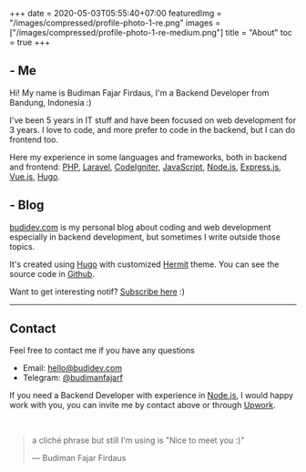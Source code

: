 +++
date = 2020-05-03T05:55:40+07:00
featuredImg = "/images/compressed/profile-photo-1-re.png"
images = ["/images/compressed/profile-photo-1-re-medium.png"]
title = "About"
toc = true
+++
## - Me

Hi! My name is Budiman Fajar Firdaus, I'm a Backend Developer from Bandung, Indonesia :)

I've been 5 years in IT stuff and have been focused on web development for 3 years. I love to code, and more prefer to code in the backend, but I can do frontend too.

Here my experience in some languages and frameworks, both in backend and frontend: [PHP](https://www.php.net/ "PHP"), [Laravel](https://laravel.com/ "Laravel"), [CodeIgniter](https://codeigniter.com/ "CodeIgniter"), [JavaScript](https://developer.mozilla.org/en-US/docs/Web/JavaScript "JavaScript"), [Node.js](https://nodejs.org/ "Node.js"), [Express.js](http://expressjs.com/ "Express.js"), [Vue.js](https://vuejs.org/ "Vue.js"), [Hugo](https://gohugo.io "Hugo").

## - Blog

[budidev.com](/ "Base URL") is my personal blog about coding and web development especially in backend development, but sometimes I write outside those topics.

It's created using [Hugo](https://gohugo.io "Hugo") with customized [Hermit](https://themes.gohugo.io/hermit "Hugo Hermit theme") theme. You can see the source code in [Github](https://github.com/budimanfajarf/blog "Github Blog Budiman Fajar Firdaus").

Want to get interesting notif? 
[Subscribe here](https://subs.budidev.com/newsletter "Subscribe BudiDev Newsletter") :)

---

## Contact

Feel free to contact me if you have any questions

* Email: [hello@budidev.com](mailto:hello@budidev.com?cc=budimanfajarf@gmail.com "Email Budiman Fajar Firdaus")
* Telegram: [@budimanfajarf](https://t.me/budimanfajarf/ "Telegram Budiman Fajar Firdaus")

If you need a Backend Developer with experience in [Node.js](https://nodejs.org/ "Node.js"), I would happy work with you, you can invite me by contact above or through [Upwork](https://www.upwork.com/freelancers/\~01b8d55d6a5a8f1077/ "Upwork Budiman Fajar Firdaus").

‎
 
> a cliché phrase but still I'm using is "Nice to meet you :)"
>
> — Budiman Fajar Firdaus

‎
